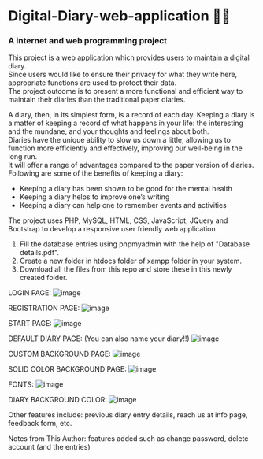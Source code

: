 # Digital-Diary-web-application 📖📖
### A internet and web programming project

This project is a web application which provides users to maintain a digital diary. <br />
Since users would like to ensure their privacy for what they write here, appropriate functions are used to protect their data. <br />
The project outcome is to present a more functional and efficient way to maintain their diaries than the traditional paper diaries. <br />


A diary, then, in its simplest form, is a record of each day. Keeping a diary is a matter of keeping a record of what happens in your life: the interesting and the mundane, and your thoughts and feelings about both. <br />
Diaries have the unique ability to slow us down a little, allowing us to function more efficiently and effectively, improving our well-being in the long run. <br />
It will offer a range of advantages compared to the paper version of diaries. <br />
Following are some of the benefits of keeping a diary:
* Keeping a diary has been shown to be good for the mental health
* Keeping a diary helps to improve one’s writing
* Keeping a diary can help one to remember events and activities

The project uses PHP, MySQL, HTML, CSS, JavaScript, JQuery and Bootstrap to develop a responsive user friendly web application

1. Fill the database entries using phpmyadmin with the help of "Database details.pdf".
1. Create a new folder in htdocs folder of xampp folder in your system.
1. Download all the files from this repo and store these in this newly created folder.

LOGIN PAGE:
![image](https://user-images.githubusercontent.com/65955491/117290238-2e92ec80-ae8b-11eb-8170-62c37308e298.png)

REGISTRATION PAGE:
![image](https://user-images.githubusercontent.com/65955491/117290388-5f732180-ae8b-11eb-88e8-a1017fd741c3.png)

START PAGE:
![image](https://user-images.githubusercontent.com/65955491/117290515-85002b00-ae8b-11eb-9ca1-337d0d71384c.png)

DEFAULT DIARY PAGE:
(You can also name your diary!!)
![image](https://user-images.githubusercontent.com/65955491/117290596-9f3a0900-ae8b-11eb-941a-7801db401a89.png)

CUSTOM BACKGROUND PAGE:
![image](https://user-images.githubusercontent.com/65955491/117290743-cabcf380-ae8b-11eb-9b3d-ac2f7d625124.png)

SOLID COLOR BACKGROUND PAGE:
![image](https://user-images.githubusercontent.com/65955491/117290819-e45e3b00-ae8b-11eb-88d0-a773bbe5f37f.png)

FONTS:
![image](https://user-images.githubusercontent.com/65955491/117290945-05269080-ae8c-11eb-8c6b-6051a7646cca.png)

DIARY BACKGROUND COLOR:
![image](https://user-images.githubusercontent.com/65955491/117291007-1b345100-ae8c-11eb-81a3-ab1e401e5bcd.png)

Other features include: previous diary entry details, reach us at info page, feedback form, etc. 

Notes from This Author: features added such as change password, delete account (and the entries)

